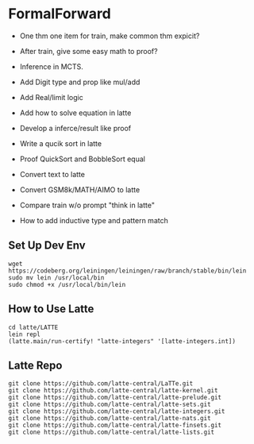 # FormalForward

- One thm one item for train, make common thm expicit?
- After train, give some easy math to proof?
- Inference in MCTS.

- Add Digit type and prop like mul/add
- Add Real/limit logic
- Add how to solve equation in latte
- Develop a inferce/result like proof
- Write a qucik sort in latte
- Proof QuickSort and BobbleSort equal
- Convert text to latte
- Convert GSM8k/MATH/AIMO to latte
- Compare train w/o prompt "think in latte"
- How to add inductive type and pattern match

## Set Up Dev Env
```shell
wget https://codeberg.org/leiningen/leiningen/raw/branch/stable/bin/lein
sudo mv lein /usr/local/bin
sudo chmod +x /usr/local/bin/lein
```

## How to Use Latte
```shell
cd latte/LATTE
lein repl
(latte.main/run-certify! "latte-integers" '[latte-integers.int])
```

## Latte Repo
```shell
git clone https://github.com/latte-central/LaTTe.git
git clone https://github.com/latte-central/latte-kernel.git
git clone https://github.com/latte-central/latte-prelude.git
git clone https://github.com/latte-central/latte-sets.git
git clone https://github.com/latte-central/latte-integers.git
git clone https://github.com/latte-central/latte-nats.git
git clone https://github.com/latte-central/latte-finsets.git
git clone https://github.com/latte-central/latte-lists.git
```